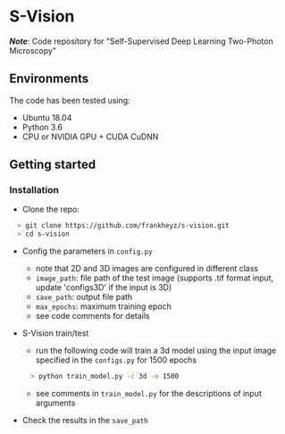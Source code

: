 # S-Vision

***Note***: Code repository for "Self-Supervised Deep Learning Two-Photon Microscopy"

## Environments ##
The code has been tested using:
- Ubuntu 18.04
- Python 3.6
- CPU or NVIDIA GPU + CUDA CuDNN

## Getting started ##

### Installation ###
- Clone the repo:
```bash
  > git clone https://github.com/frankheyz/s-vision.git
  > cd s-vision
```

- Config the parameters in `config.py`
  - note that 2D and 3D images are configured in different class
  - `image_path`: file path of the test image (supports .tif format input, update 'configs3D' if the input is 3D)
  - `save_path`: output file path
  - `max_epochs`: maximum training epoch
  - see code comments for details


- S-Vision train/test
  - run the following code will train a 3d model using the input image specified in the `configs.py` for 1500 epochs
  ```bash
    > python train_model.py -c 3d -e 1500
  ```
  - see comments in `train_model.py` for the descriptions of input arguments


- Check the results in the `save_path`